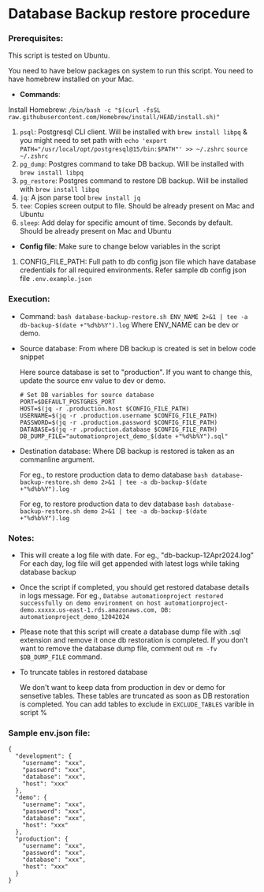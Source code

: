 # Database Backup restore procedure

### Prerequisites:

This script is tested on Ubuntu. 

You need to have below packages on system to run this script. You need to have homebrew installed on your Mac. 

* **Commands**: 

Install Homebrew: `/bin/bash -c "$(curl -fsSL raw.githubusercontent.com/Homebrew/install/HEAD/install.sh)"`

1. `psql`: Postgresql CLI client. Will be installed with `brew install libpq` & you might need to set path with 
    `echo 'export PATH="/usr/local/opt/postgresql@15/bin:$PATH"' >> ~/.zshrc`
    `source ~/.zshrc`
2. `pg_dump`: Postgres command to take DB backup. Will be installed with `brew install libpq`
3. `pg_restore`: Postgres command to restore DB backup. Will be installed with `brew install libpq`
4. `jq`: A json parse tool `brew install jq`
5. `tee`: Copies screen output to file. Should be already present on Mac and Ubuntu
5. `sleep`: Add delay for specific amount of time. Seconds by default. Should be already present on Mac and Ubuntu

* **Config file**: 
Make sure to change below variables in the script 
1. CONFIG_FILE_PATH: Full path to db config json file which have database credentials for all required environments. Refer sample db config json file `.env.example.json`  


### Execution: 

* Command: 
    `bash database-backup-restore.sh ENV_NAME 2>&1 | tee -a db-backup-$(date +"%d%b%Y").log`
    Where ENV_NAME can be dev or demo.

* Source database: From where DB backup is created is set in below code snippet 

    Here source database is set to "production". If you want to change this, update the source env value to dev or demo. 

    ```
    # Set DB variables for source database
    PORT=$DEFAULT_POSTGRES_PORT
    HOST=$(jq -r .production.host $CONFIG_FILE_PATH)
    USERNAME=$(jq -r .production.username $CONFIG_FILE_PATH)
    PASSWORD=$(jq -r .production.password $CONFIG_FILE_PATH)
    DATABASE=$(jq -r .production.database $CONFIG_FILE_PATH)
    DB_DUMP_FILE="automationproject_demo_$(date +"%d%b%Y").sql"
    ```

* Destination database: Where DB backup is restored is taken as an commanline argument.

    For eg., to restore production data to demo database
    `bash database-backup-restore.sh demo 2>&1 | tee -a db-backup-$(date +"%d%b%Y").log`

    For eg, to restore production data to dev database
    `bash database-backup-restore.sh demo 2>&1 | tee -a db-backup-$(date +"%d%b%Y").log`

### Notes: 

* This will create a log file with date. For eg., "db-backup-12Apr2024.log"
    For each day, log file will get appended with latest logs while taking database backup

* Once the script if completed, you should get restored database details in logs message. 
    For eg., `Databse automationproject restored successfully on demo environment on host automationproject-demo.xxxxx.us-east-1.rds.amazonaws.com, DB: automationproject_demo_12042024`

* Please note that this script will create a database dump file with .sql extension and remove it once db restoration is completed. If you don't want to remove the database dump file, comment out `rm -fv $DB_DUMP_FILE` command.

* To truncate tables in restored database

    We don't want to keep data from production in dev or demo for sensetive tables. These tables are truncated as soon as DB restoration is completed. You can add tables to exclude in `EXCLUDE_TABLES` varible in script %

### Sample env.json file:

```
{
  "development": {
    "username": "xxx",
    "password": "xxx",
    "database": "xxx",
    "host": "xxx"
  },
  "demo": {
    "username": "xxx",
    "password": "xxx",
    "database": "xxx",
    "host": "xxx"
  },
  "production": {
    "username": "xxx",
    "password": "xxx",
    "database": "xxx",
    "host": "xxx"
  }
}
```
